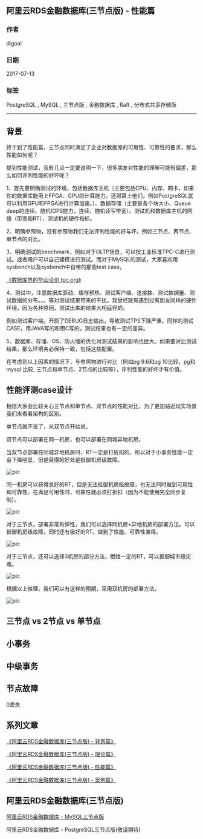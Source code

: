 ## 阿里云RDS金融数据库(三节点版) - 性能篇  
           
### 作者            
digoal           
             
### 日期             
2017-07-13         
                      
### 标签      
PostgreSQL , MySQL , 三节点版 , 金融数据库 , Raft , 分布式共享存储版       
      
----      
       
## 背景    
终于到了性能篇，三节点同时满足了企业对数据库的可用性、可靠性的要求，那么性能如何呢？

提到性能测试，我有几点一定要说明一下，很多朋友对性能的理解可能有偏差，那么如何评判性能的好坏呢？

1、首先要明确测试的环境，包括数据库主机（主要包括CPU、内存、网卡，如果你的数据库能用上FPGA、GPU的计算能力，还得算上他们，例如PostgreSQL就可以利用GPU和FPGA进行计算加速。）、数据存储（主要是各个块大小、Queue deep的连续、随机IOPS能力，连续、随机读写带宽）、测试机和数据库主机的网络（带宽和RT），测试机的硬件指标。

2、明确参照物，没有参照物我们无法评判性能的好与坏。例如三节点、两节点、单节点的对比。

3、明确测试的benchmark，例如对于OLTP场景，可以按工业标准TPC-C进行测试。或者用户可以自己建模进行测试。而对于MySQL的测试，大家喜欢用sysbench以及sysbench中自带的那些test case。 

[《数据库界的华山论剑 tpc.org》](../201701/20170125_01.md)  

4、测试中，注意数据库驱动、缓存预热、测试客户端、连接数、测试数据量、测试数据的分布。。。等对测试结果带来的干扰。我曾经就有遇到过有朋友同样的硬件环境，因为各种原因，测试出来的结果大相庭径的。

例如测试客户端，开启了DEBUG日志输出，导致测试TPS下降严重。同样的测试CASE，用JAVA写的和用C写的，测试结果也有一定的差异。

5、数据库、存储、OS、防火墙的优化对测试结果的影响也巨大。如果要对比测试结果，那么环境务必保持一致，包括这些配置。

在考虑到以上因素的情况下，与参照物进行对比（例如pg 9.6和pg 10比较，pg和mysql 比较, 三节点和单节点、2节点的比较等），评判性能的好坏才有价值。
  
## 性能评测case设计
相信大家会比较关心三节点和单节点、双节点的性能对比，为了更加贴近现实场景我们来看看架构的区别。

单节点就不说了，从双节点开始说。

双节点可以部署在同一机房，也可以部署在同城异地机房。

当双节点部署在同城异地机房时，RT一定是打折扣的，所以对于小事务性能一定会下降明显，但是获得的好处是抵御机房级故障。

![pic](20170713_01_pic_001.jpg)

同一机房可以获得良好的RT，但是无法抵御机房级故障，也无法同时做到可用性和可靠性，在满足可用性时，可靠性就必须打折扣（因为不能使用完全同步复制）。

![pic](20170713_01_pic_002.jpg)

对于三节点，部署非常有弹性，我们可以选择同机房+异地机房的部署方法。可以抵御机房级故障，同时还有极好的RT。做到了性能、可靠性兼得。

![pic](20170713_01_pic_003.jpg)

对于三节点，还可以选择3机房的部分方法，牺牲一定的RT，可以抵御城市级灾难。

![pic](20170713_01_pic_004.jpg)

根据以上推理，我们可以有这样的预期，采用双机房的部署方法。

![pic](20170713_01_pic_005.png)



## 三节点 vs 2节点 vs 单节点

## 小事务


## 中级事务


## 节点故障

0丢失



## 系列文章    
[《阿里云RDS金融数据库(三节点版) - 背景篇》](../201707/20170709_02.md)  
   
[《阿里云RDS金融数据库(三节点版) - 理论篇》](../201707/20170710_01.md)  
    
[《阿里云RDS金融数据库(三节点版) - 性能篇》]()    
    
[《阿里云RDS金融数据库(三节点版) - 案例篇》]()    
     
## 阿里云RDS金融数据库(三节点版)  
[阿里云RDS金融数据库 - MySQL三节点版](https://help.aliyun.com/document_detail/51701.htm)      
      
阿里云RDS金融数据库 - PostgreSQL三节点版(敬请期待)      
      
